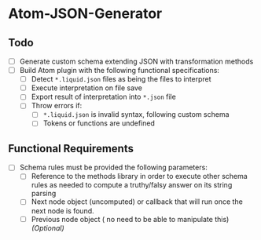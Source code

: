 # Atom-JSON-Generator

## Todo

- [ ] Generate custom schema extending JSON with transformation methods
- [ ] Build Atom plugin with the following functional specifications:
  - [ ] Detect `*.liquid.json` files as being the files to interpret
  - [ ] Execute interpretation on file save
  - [ ] Export result of interpretation into `*.json` file
  - [ ] Throw errors if:
    - [ ] `*.liquid.json` is invalid syntax, following custom schema
    - [ ] Tokens or functions are undefined
    
## Functional Requirements

- [ ] Schema rules must be provided the following parameters:
  - [ ] Reference to the methods library in order to execute other schema rules as needed to compute a truthy/falsy answer on its string parsing
  - [ ] Next node object (uncomputed) or callback that will run once the next node is found.
  - [ ] Previous node object ( no need to be able to manipulate this) _(Optional)_
